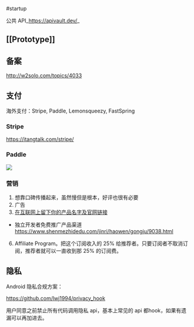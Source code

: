 #startup 

公共 API_https://apivault.dev/_
## [[Prototype]]
## 备案
http://w2solo.com/topics/4033
## 支付
海外支付：Stripe, Paddle, Lemonsqueezy, FastSpring
### Stripe
https://itangtalk.com/stripe/
### Paddle
![](https://xiaohui-zhangjiakou.oss-cn-zhangjiakou.aliyuncs.com/image/202308061525272.png)
### 营销
1. 想靠口碑传播起来，虽然慢但是根本，好评也很有必要
2. 广告
4. [在互联网上留下你的产品名字及官网链接](https://mp.weixin.qq.com/s/x6PLSIMn_1qcKnXWPT-J-Q)
- 独立开发者免费推广产品渠道
https://www.shenmezhidedu.com/jinri/haowen/gongju/9038.html

6. Affiliate Program。把这个订阅收入的 25% 给推荐者。只要订阅者不取消订阅，推荐者就可以一直收到那 25% 的订阅费。
## 隐私
Android 隐私合规方案：

https://github.com/lwj1994/privacy_hook

用户同意之前禁止所有代码调用隐私 api，基本上常见的 api 都hook，如果有遗漏可以再加进去。